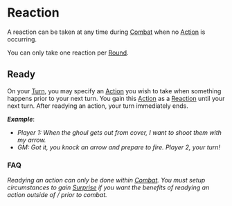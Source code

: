 # Reaction

A reaction can be taken at any time during [Combat](Combat.md) when no [Action](../Core%20Procedures/Action.md) is occurring.

You can only take one reaction per [Round](../Core%20Procedures/Round.md).

## Ready

On your [Turn](../Core%20Procedures/Turn.md), you may specify an [Action](../Core%20Procedures/Action.md) you wish to take when something happens prior to your next turn. You gain this [Action](../Core%20Procedures/Action.md) as a [Reaction]() until your next turn. After readying an action, your turn immediately ends.

***Example***:
- *Player 1: When the ghoul gets out from cover, I want to shoot them with my arrow.*
- *GM: Got it, you knock an arrow and prepare to fire. Player 2, your turn!*

### FAQ

*Readying an action can only be done within [Combat](Combat.md). You must setup circumstances to gain [Surprise](../Conditions/Surprised.md) if you want the benefits of readying an action outside of / prior to combat.*
